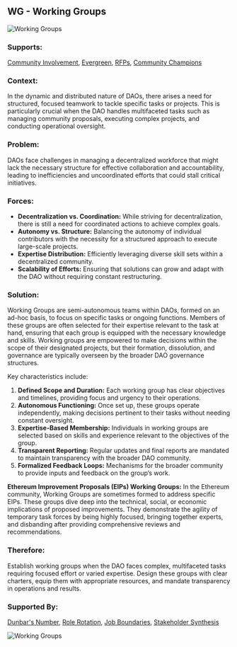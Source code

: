 ## WG - Working Groups

![Working Groups](./output/illustrations/working_groups.png)

### Supports:

[Community Involvement](community_involvement.html), [Evergreen](evergreen.html), [RFPs](rfps.html), [Community Champions](community_champions.html)

### Context:

In the dynamic and distributed nature of DAOs, there arises a need for structured, focused teamwork to tackle specific tasks or projects. This is particularly crucial when the DAO handles multifaceted tasks such as managing community proposals, executing complex projects, and conducting operational oversight.

### Problem:

DAOs face challenges in managing a decentralized workforce that might lack the necessary structure for effective collaboration and accountability, leading to inefficiencies and uncoordinated efforts that could stall critical initiatives.

### Forces:

- **Decentralization vs. Coordination:** While striving for decentralization, there is still a need for coordinated actions to achieve complex goals.
- **Autonomy vs. Structure:** Balancing the autonomy of individual contributors with the necessity for a structured approach to execute large-scale projects.
- **Expertise Distribution:** Efficiently leveraging diverse skill sets within a decentralized community.
- **Scalability of Efforts:** Ensuring that solutions can grow and adapt with the DAO without requiring constant restructuring.

### Solution:

Working Groups are semi-autonomous teams within DAOs, formed on an ad-hoc basis, to focus on specific tasks or ongoing functions. Members of these groups are often selected for their expertise relevant to the task at hand, ensuring that each group is equipped with the necessary knowledge and skills. Working groups are empowered to make decisions within the scope of their designated projects, but their formation, dissolution, and governance are typically overseen by the broader DAO governance structures.

Key characteristics include:
1. **Defined Scope and Duration:** Each working group has clear objectives and timelines, providing focus and urgency to their operations.
2. **Autonomous Functioning:** Once set up, these groups operate independently, making decisions pertinent to their tasks without needing constant oversight.
3. **Expertise-Based Membership:** Individuals in working groups are selected based on skills and experience relevant to the objectives of the group.
4. **Transparent Reporting:** Regular updates and final reports are mandated to maintain transparency with the broader DAO community.
5. **Formalized Feedback Loops:** Mechanisms for the broader community to provide inputs and feedback on the group’s work.

**Ethereum Improvement Proposals (EIPs) Working Groups:**
In the Ethereum community, Working Groups are sometimes formed to address specific EIPs. These groups dive deep into the technical, social, or economic implications of proposed improvements. They demonstrate the agility of temporary task forces by being highly focused, bringing together experts, and disbanding after providing comprehensive reviews and recommendations.

### Therefore:

Establish working groups when the DAO faces complex, multifaceted tasks requiring focused effort or varied expertise. Design these groups with clear charters, equip them with appropriate resources, and mandate transparency in operations and results.

### Supported By:

[Dunbar's Number](./dunbars_number.html), [Role Rotation](./role_rotation.html), [Job Boundaries](./job_boundaries.html), [Stakeholder Synthesis](stakeholder_synthesis.html)

![Working Groups](./output/working_groups_specific_graph.png)